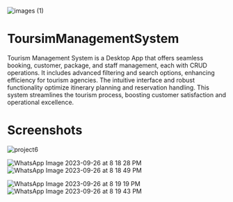 
![images (1)](https://github.com/Shrekpepsi/ToursimManagementSystem/assets/107950320/d5ebfe3c-5ac9-41a8-bc04-685c2bacf9db)



# ToursimManagementSystem
Tourism Management System is a Desktop App that offers seamless booking, customer, package, and staff management, each with CRUD operations. It includes advanced filtering and search options, enhancing efficiency for tourism agencies. The intuitive interface and robust functionality optimize itinerary planning and reservation handling. This system streamlines the tourism process, boosting customer satisfaction and operational excellence.

# Screenshots 

![project6](https://github.com/Shrekpepsi/ToursimManagementSystem/assets/107950320/130d98b8-04ed-4973-bc8f-c99f1ff081bb) 

![WhatsApp Image 2023-09-26 at 8 18 28 PM](https://github.com/Shrekpepsi/ToursimManagementSystem/assets/107950320/fbbec25a-5d6b-490d-897f-b0d5578bb0f6)    ![WhatsApp Image 2023-09-26 at 8 18 49 PM](https://github.com/Shrekpepsi/ToursimManagementSystem/assets/107950320/52e3fad9-f92c-4157-946f-9b8397c3c5ed)  

![WhatsApp Image 2023-09-26 at 8 19 19 PM](https://github.com/Shrekpepsi/ToursimManagementSystem/assets/107950320/8e691145-adf2-456a-abbb-e76a64583085)    ![WhatsApp Image 2023-09-26 at 8 19 43 PM](https://github.com/Shrekpepsi/ToursimManagementSystem/assets/107950320/6fd3910b-0bcb-4b8e-b811-5203338a5fae)

